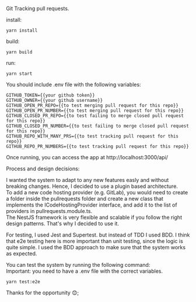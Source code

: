 Git Tracking pull requests.

install:
```<bash>
yarn install
```

build: 
```<bash>
yarn build
```
run:
```<bash>
yarn start
```

You should include .env file with the following variables:
```<env>
GITHUB_TOKEN={{your github token}}
GITHUB_OWNER={{your github username}}
GITHUB_OPEN_PR_REPO={{to test merging pull request for this repo}}
GITHUB_OPEN_PR_NUMBER={{to test merging pull request for this repo}}
GITHUB_CLOSED_PR_REPO={{to test failing to merge closed pull request for this repo}}
GITHUB_CLOSED_PR_NUMBER={{to test failing to merge closed pull request for this repo}}
GITHUB_REPO_WITH_MANY_PRS={{to test tracking pull request for this repo}}
GITHUB_REPO_PR_NUMBERS={{to test tracking pull request for this repo}}
```

Once running, you can access the app at http://localhost:3000/api/

Process and design decisions:

I wanted the system to adapt to any new features easly and without breaking changes.
Hence, I decided to use a plugin based architecture.<br>
To add a new code hosting provider (e.g. GitLab), you would need to create a folder inside the pullrequests folder and create a new class that implements the ICodeHostingProvider interface, and add it to the list of providers in pullrequests.module.ts.<br>
The NestJS framework is very flexible and scalable if you follow the right design patterns.
That's why I decided to use it.

For testing, I used Jest and Supertest. but instead of TDD I used BDD.
I think that e2e testing here is more important than unit testing, since the logic is quite simple.
I used the BDD approach to make sure that the system works as expected.

You can test the system by running the following command:<br>
Important: you need to have a .env file with the correct variables.
```<bash>
yarn test:e2e
```

Thanks for the opportunity 😊;
